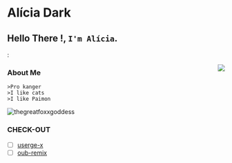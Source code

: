 # Alícia Dark
## Hello There !, `I'm Alícia`.  
:


<img align=right src='https://github.githubassets.com/images/mona-whisper.gif'/>


### About Me 
```
>Pro kanger
>I like cats
>I like Paimon
```


<img src="https://komarev.com/ghpvc/?username=thegreatfoxxgoddess" alt="thegreatfoxxgoddess" />

### CHECK-OUT

- [ ] [userge-x](https://github.com/code-rgb/Userge-X)
- [ ] [oub-remix](https://github.com/sahyam2019/oub-remix)
